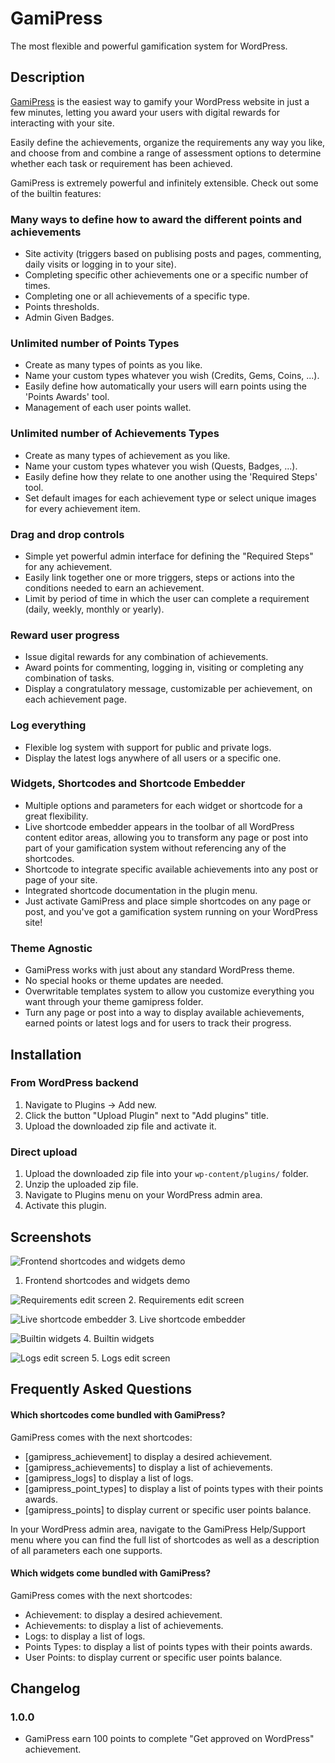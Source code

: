 # GamiPress #

The most flexible and powerful gamification system for WordPress.

## Description ##

[GamiPress](https://gamipress.com "GamiPress") is the easiest way to gamify your WordPress website in just a few minutes, letting you award your users with digital rewards for interacting with your site.

Easily define the achievements, organize the requirements any way you like, and choose from and combine a range of assessment options to determine whether each task or requirement has been achieved.

GamiPress is extremely powerful and infinitely extensible. Check out some of the builtin features:

### Many ways to define how to award the different points and achievements ###

* Site activity (triggers based on publising posts and pages, commenting, daily visits or logging in to your site).
* Completing specific other achievements one or a specific number of times.
* Completing one or all achievements of a specific type.
* Points thresholds.
* Admin Given Badges.

### Unlimited number of Points Types ###

* Create as many types of points as you like.
* Name your custom types whatever you wish (Credits, Gems, Coins, ...).
* Easily define how automatically your users will earn points using the 'Points Awards' tool.
* Management of each user points wallet.

### Unlimited number of Achievements Types ###

* Create as many types of achievement as you like.
* Name your custom types whatever you wish (Quests, Badges, ...).
* Easily define how they relate to one another using the 'Required Steps' tool.
* Set default images for each achievement type or select unique images for every achievement item.

### Drag and drop controls ###

* Simple yet powerful admin interface for defining the "Required Steps" for any achievement.
* Easily link together one or more triggers, steps or actions into the conditions needed to earn an achievement.
* Limit by period of time in which the user can complete a requirement (daily, weekly, monthly or yearly).

### Reward user progress ###

* Issue digital rewards for any combination of achievements.
* Award points for commenting, logging in, visiting or completing any combination of tasks.
* Display a congratulatory message, customizable per achievement, on each achievement page.

### Log everything ###

* Flexible log system with support for public and private logs.
* Display the latest logs anywhere of all users or a specific one.

### Widgets, Shortcodes and Shortcode Embedder ###

* Multiple options and parameters for each widget or shortcode for a great flexibility.
* Live shortcode embedder appears in the toolbar of all WordPress content editor areas, allowing you to transform any page or post into part of your gamification system without referencing any of the shortcodes.
* Shortcode to integrate specific available achievements into any post or page of your site.
* Integrated shortcode documentation in the plugin menu.
* Just activate GamiPress and place simple shortcodes on any page or post, and you've got a gamification system running on your WordPress site!


### Theme Agnostic ###

* GamiPress works with just about any standard WordPress theme.
* No special hooks or theme updates are needed.
* Overwritable templates system to allow you customize everything you want through your theme gamipress folder.
* Turn any page or post into a way to display available achievements, earned points or latest logs and for users to track their progress.

## Installation ##

### From WordPress backend ###

1. Navigate to Plugins -> Add new.
2. Click the button "Upload Plugin" next to "Add plugins" title.
3. Upload the downloaded zip file and activate it.

### Direct upload ###

1. Upload the downloaded zip file into your `wp-content/plugins/` folder.
2. Unzip the uploaded zip file.
3. Navigate to Plugins menu on your WordPress admin area.
4. Activate this plugin.

## Screenshots ##

![Frontend shortcodes and widgets demo](https://ps.w.org/gamipress/assets/screenshot-1.png "Frontend shortcodes and widgets demo")
1. Frontend shortcodes and widgets demo

![Requirements edit screen](https://ps.w.org/gamipress/assets/screenshot-2.png "Requirements edit screen")
2. Requirements edit screen

![Live shortcode embedder](https://ps.w.org/gamipress/assets/screenshot-3.png "Live shortcode embedder")
3. Live shortcode embedder

![Builtin widgets](https://ps.w.org/gamipress/assets/screenshot-4.png "Builtin widgets")
4. Builtin widgets

![Logs edit screen](https://ps.w.org/gamipress/assets/screenshot-5.png "Logs edit screen")
5. Logs edit screen

## Frequently Asked Questions ##

#### Which shortcodes come bundled with GamiPress? ####

GamiPress comes with the next shortcodes:

* [gamipress_achievement] to display a desired achievement.
* [gamipress_achievements] to display a list of achievements.
* [gamipress_logs] to display a list of logs.
* [gamipress_point_types] to display a list of points types with their points awards.
* [gamipress_points] to display current or specific user points balance.

In your WordPress admin area, navigate to the GamiPress Help/Support menu where you can find the full list of shortcodes as well as a description of all parameters each one supports.

#### Which widgets come bundled with GamiPress? ####

GamiPress comes with the next shortcodes:

* Achievement: to display a desired achievement.
* Achievements: to display a list of achievements.
* Logs: to display a list of logs.
* Points Types: to display a list of points types with their points awards.
* User Points: to display current or specific user points balance.

## Changelog ##

### 1.0.0 ###

* GamiPress earn 100 points to complete "Get approved on WordPress" achievement.